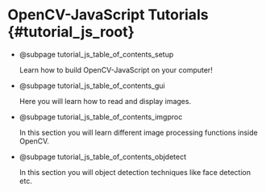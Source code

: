 OpenCV-JavaScript Tutorials {#tutorial_js_root}
=======================

-   @subpage tutorial_js_table_of_contents_setup

    Learn how to build OpenCV-JavaScript on your computer!

-   @subpage tutorial_js_table_of_contents_gui

    Here you will learn how to read and display images.

-   @subpage tutorial_js_table_of_contents_imgproc

    In this section
    you will learn different image processing functions inside OpenCV.

-   @subpage tutorial_js_table_of_contents_objdetect

    In this section you
    will object detection techniques like face detection etc.